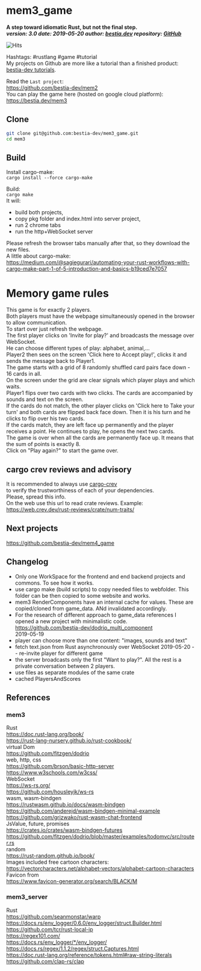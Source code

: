 # mem3_game

**A step toward idiomatic Rust, but not the final step.**  
***version: 3.0  date: 2019-05-20 author: [bestia.dev](https://bestia.dev) repository: [GitHub](https://github.com/bestia-dev/mem3_game)***  

![Hits](https://bestia.dev/webpage_hit_counter/get_svg_image/349050521.svg)

Hashtags: #rustlang #game #tutorial  
My projects on Github are more like a tutorial than a finished product: [bestia-dev tutorials](https://github.com/bestia-dev/tutorials_rust_wasm).

Read the `Last project`:  
<https://github.com/bestia-dev/mem2>  
You can play the game here (hosted on google cloud platform):  
<https://bestia.dev/mem3>  

## Clone

```bash
git clone git@github.com:bestia-dev/mem3_game.git
cd mem3
```

## Build

Install cargo-make:  
`cargo install --force cargo-make`  
  
Build:  
`cargo make`  
It will:

- build both projects,
- copy pkg folder and index.html into server project,
- run 2 chrome tabs
- run the http+WebSocket server  
  
Please refresh the browser tabs manually after that, so they download the new files.  
A little about cargo-make:  
<https://medium.com/@sagiegurari/automating-your-rust-workflows-with-cargo-make-part-1-of-5-introduction-and-basics-b19ced7e7057>  

# Memory game rules

This game is for exactly 2 players.  
Both players must have the webpage simultaneously opened in the browser to allow communication.  
To start over just refresh the webpage.  
The first player clicks on 'Invite for play?' and broadcasts the message over WebSocket.  
He can choose different types of play: alphabet, animal,...  
Player2 then sees on the screen 'Click here to Accept play!', clicks it and sends the message back to Player1.  
The game starts with a grid of 8 randomly shuffled card pairs face down - 16 cards in all.  
On the screen under the grid are clear signals which player plays and which waits.  
Player1 flips over two cards with two clicks. The cards are accompanied by sounds and text on the screen.  
If the cards do not match, the other player clicks on 'Click here to Take your turn' and both cards are flipped back face down. Then it is his turn and he clicks to flip over his two cards.  
If the cards match, they are left face up permanently and the player receives a point. He continues to play, he opens the next two cards.  
The game is over when all the cards are permanently face up. It means that the sum of points is exactly 8.  
Click on "Play again?" to start the game over.  

## cargo crev reviews and advisory

It is recommended to always use [cargo-crev](https://github.com/crev-dev/cargo-crev)  
to verify the trustworthiness of each of your dependencies.  
Please, spread this info.  
On the web use this url to read crate reviews. Example:  
<https://web.crev.dev/rust-reviews/crate/num-traits/>  

## Next projects

<https://github.com/bestia-dev/mem4_game>  

## Changelog

- Only one WorkSpace for the frontend and end backend projects and commons. To see how it works.  
- use cargo make (build scripts) to copy needed files to webfolder. This folder can be then copied to some website and works.  
- mem3 RenderComponents have an internal cache for values. These are copied/cloned from game_data. ANd invalidated accordingly.
- For the research of different approach to game_data references I opened a new project with minimalistic code.  
<https://github.com/bestia-dev/dodrio_multi_component>  
2019-05-19
- player can choose more than one content: "images, sounds and text"
- fetch text.json from Rust asynchronously over WebSocket
2019-05-20
-- re-invite player for different game
- the server broadcasts only the first "Want to play?". All the rest is a private conversation between 2 players.  
- use files as separate modules of the same crate  
- cached PlayersAndScores

## References

### mem3  

Rust  
<https://doc.rust-lang.org/book/>  
<https://rust-lang-nursery.github.io/rust-cookbook/>  
virtual Dom  
<https://github.com/fitzgen/dodrio>  
web, http, css  
<https://github.com/brson/basic-http-server>  
<https://www.w3schools.com/w3css/>  
WebSocket  
<https://ws-rs.org/>  
<https://github.com/housleyjk/ws-rs>  
wasm, wasm-bindgen  
<https://rustwasm.github.io/docs/wasm-bindgen>  
<https://github.com/anderejd/wasm-bindgen-minimal-example>  
<https://github.com/grizwako/rust-wasm-chat-frontend>  
JsValue, future, promises  
<https://crates.io/crates/wasm-bindgen-futures>  
<https://github.com/fitzgen/dodrio/blob/master/examples/todomvc/src/router.rs>  
random  
<https://rust-random.github.io/book/>  
Images included free cartoon characters:  
<https://vectorcharacters.net/alphabet-vectors/alphabet-cartoon-characters>  
Favicon from  
<https://www.favicon-generator.org/search/BLACK/M>  

### mem3_server  

Rust  
<https://github.com/seanmonstar/warp>  
<https://docs.rs/env_logger/0.6.0/env_logger/struct.Builder.html>  
<https://github.com/tcr/rust-local-ip>  
<https://regex101.com/>  
<https://docs.rs/env_logger/*/env_logger/>  
<https://docs.rs/regex/1.1.2/regex/struct.Captures.html>  
<https://doc.rust-lang.org/reference/tokens.html#raw-string-literals>  
<https://github.com/clap-rs/clap>  
